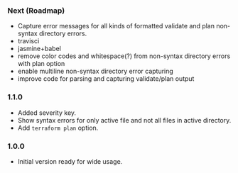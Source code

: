 ### Next (Roadmap)
- Capture error messages for all kinds of formatted validate and plan non-syntax directory errors.
- travisci
- jasmine+babel
- remove color codes and whitespace(?) from non-syntax directory errors with plan option
- enable multiline non-syntax directory error capturing
- improve code for parsing and capturing validate/plan output

### 1.1.0
- Added severity key.
- Show syntax errors for only active file and not all files in active directory.
- Add `terraform plan` option.

### 1.0.0
- Initial version ready for wide usage.
